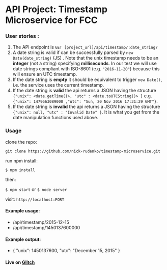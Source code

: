 # API Project: Timestamp Microservice for FCC

### User stories :

1. The API endpoint is `GET [project_url]/api/timestamp/:date_string?`
2. A date string is valid if can be successfully parsed by `new Date(date_string)` (JS) . Note that the unix timestamp needs to be an **integer** (not a string) specifying **milliseconds**. In our test we will use date strings compliant with ISO-8601 (e.g. `"2016-11-20"`) because this will ensure an UTC timestamp.
3. If the date string is **empty** it should be equivalent to trigger `new Date()`, i.e. the service uses the current timestamp.
4. If the date string is **valid** the api returns a JSON having the structure
   `{"unix": <date.getTime()>, "utc" : <date.toUTCString()> }`
   e.g. `{"unix": 1479663089000 ,"utc": "Sun, 20 Nov 2016 17:31:29 GMT"}`.
5. If the date string is **invalid** the api returns a JSON having the structure `{"unix": null, "utc" : "Invalid Date" }`. It is what you get from the date manipulation functions used above.

### Usage

clone the repo:

`git clone https://github.com/nick-rudenko/timestamp-microservice.git`

run npm install:

`$ npm install`

then:

`$ npm start` or `$ node server`

visit: `http://localhost:PORT`

#### Example usage:

- /api/timestamp/2015-12-15
- /api/timestamp/1450137600000

#### Example output:

- { "unix": 1450137600, "utc": "December 15, 2015" }

#### Live on [Glitch](https://few-edger.glitch.me/)
